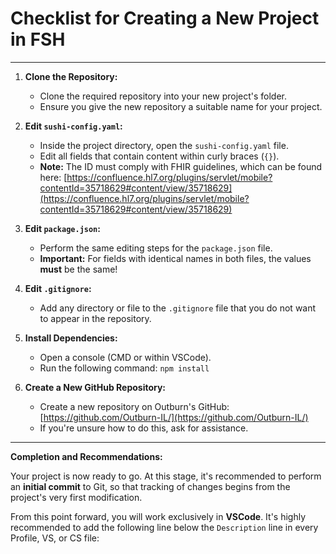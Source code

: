# Checklist for Creating a New Project in FSH

---

1.  **Clone the Repository:**
    * Clone the required repository into your new project's folder.
    * Ensure you give the new repository a suitable name for your project.

2.  **Edit `sushi-config.yaml`:**
    * Inside the project directory, open the `sushi-config.yaml` file.
    * Edit all fields that contain content within curly braces (`{}`).
    * **Note:** The ID must comply with FHIR guidelines, which can be found here: [https://confluence.hl7.org/plugins/servlet/mobile?contentId=35718629#content/view/35718629](https://confluence.hl7.org/plugins/servlet/mobile?contentId=35718629#content/view/35718629)

3.  **Edit `package.json`:**
    * Perform the same editing steps for the `package.json` file.
    * **Important:** For fields with identical names in both files, the values **must** be the same!

4.  **Edit `.gitignore`:**
    * Add any directory or file to the `.gitignore` file that you do not want to appear in the repository.

5.  **Install Dependencies:**
    * Open a console (CMD or within VSCode).
    * Run the following command: `npm install`

6.  **Create a New GitHub Repository:**
    * Create a new repository on Outburn's GitHub: [https://github.com/Outburn-IL/](https://github.com/Outburn-IL/)
    * If you're unsure how to do this, ask for assistance.

---

**Completion and Recommendations:**

Your project is now ready to go. At this stage, it's recommended to perform an **initial commit** to Git, so that tracking of changes begins from the project's very first modification.

From this point forward, you will work exclusively in **VSCode**. It's highly recommended to add the following line below the `Description` line in every Profile, VS, or CS file:
